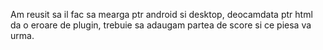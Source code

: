 Am reusit sa il fac sa mearga ptr android si desktop, deocamdata ptr html da o eroare de plugin, trebuie sa adaugam partea de score si ce piesa va urma.
